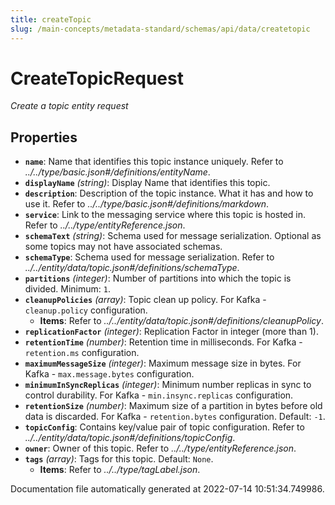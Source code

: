 ```yaml
---
title: createTopic
slug: /main-concepts/metadata-standard/schemas/api/data/createtopic
---
```


# CreateTopicRequest

*Create a topic entity request*

## Properties

- **`name`**: Name that identifies this topic instance uniquely. Refer to *../../type/basic.json#/definitions/entityName*.
- **`displayName`** *(string)*: Display Name that identifies this topic.
- **`description`**: Description of the topic instance. What it has and how to use it. Refer to *../../type/basic.json#/definitions/markdown*.
- **`service`**: Link to the messaging service where this topic is hosted in. Refer to *../../type/entityReference.json*.
- **`schemaText`** *(string)*: Schema used for message serialization. Optional as some topics may not have associated schemas.
- **`schemaType`**: Schema used for message serialization. Refer to *../../entity/data/topic.json#/definitions/schemaType*.
- **`partitions`** *(integer)*: Number of partitions into which the topic is divided. Minimum: `1`.
- **`cleanupPolicies`** *(array)*: Topic clean up policy. For Kafka - `cleanup.policy` configuration.
  - **Items**: Refer to *../../entity/data/topic.json#/definitions/cleanupPolicy*.
- **`replicationFactor`** *(integer)*: Replication Factor in integer (more than 1).
- **`retentionTime`** *(number)*: Retention time in milliseconds. For Kafka - `retention.ms` configuration.
- **`maximumMessageSize`** *(integer)*: Maximum message size in bytes. For Kafka - `max.message.bytes` configuration.
- **`minimumInSyncReplicas`** *(integer)*: Minimum number replicas in sync to control durability. For Kafka - `min.insync.replicas` configuration.
- **`retentionSize`** *(number)*: Maximum size of a partition in bytes before old data is discarded. For Kafka - `retention.bytes` configuration. Default: `-1`.
- **`topicConfig`**: Contains key/value pair of topic configuration. Refer to *../../entity/data/topic.json#/definitions/topicConfig*.
- **`owner`**: Owner of this topic. Refer to *../../type/entityReference.json*.
- **`tags`** *(array)*: Tags for this topic. Default: `None`.
  - **Items**: Refer to *../../type/tagLabel.json*.


Documentation file automatically generated at 2022-07-14 10:51:34.749986.
